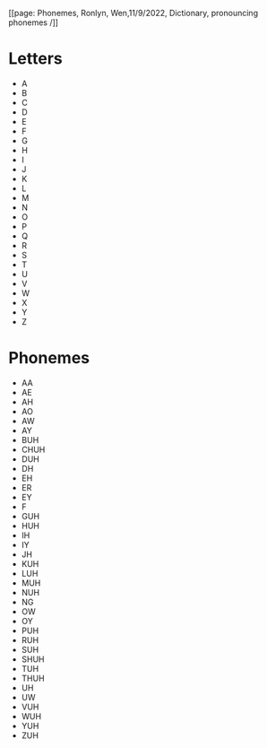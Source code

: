 [[page: Phonemes, Ronlyn, Wen,11/9/2022, Dictionary, pronouncing phonemes /]]

# Letters
- A
- B
- C
- D
- E
- F
- G
- H
- I
- J
- K
- L
- M
- N
- O
- P
- Q
- R
- S
- T
- U
- V
- W
- X
- Y
- Z

# Phonemes
- AA
- AE
- AH
- AO
- AW
- AY
- BUH
- CHUH
- DUH
- DH
- EH
- ER
- EY
- F
- GUH
- HUH
- IH
- IY
- JH
- KUH
- LUH
- MUH
- NUH
- NG
- OW
- OY
- PUH
- RUH
- SUH
- SHUH
- TUH
- THUH
- UH
- UW
- VUH
- WUH
- YUH
- ZUH